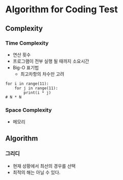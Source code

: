 # Algorithm for Coding Test

## Complexity

### Time Complexity

- 연산 횟수
- 프로그램이 전부 실행 될 때까지 소요시간
- Big-O 표기법
  - 최고차항의 차수만 고려

```
for i in range(11):
    for j in range(11):
        print(i * j)
# N * N
```

### Space Complexity

- 메모리

## Algorithm

### 그리디

- 현재 상황에서 최선의 경우를 선택
- 최적의 해는 아닐 수 있다.
